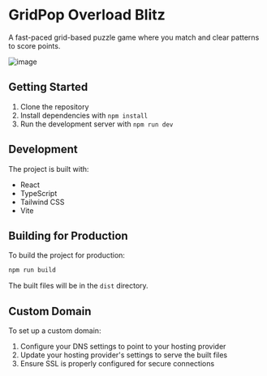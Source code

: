 # GridPop Overload Blitz

A fast-paced grid-based puzzle game where you match and clear patterns to score points.

![image](https://github.com/user-attachments/assets/ac52f872-cefb-47a9-b108-43441dd9f7f1)


## Getting Started

1. Clone the repository
2. Install dependencies with `npm install`
3. Run the development server with `npm run dev`

## Development

The project is built with:

- React
- TypeScript
- Tailwind CSS
- Vite

## Building for Production

To build the project for production:

```bash
npm run build
```

The built files will be in the `dist` directory.

## Custom Domain

To set up a custom domain:

1. Configure your DNS settings to point to your hosting provider
2. Update your hosting provider's settings to serve the built files
3. Ensure SSL is properly configured for secure connections
